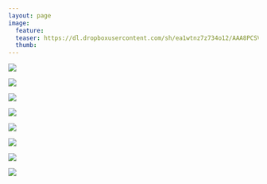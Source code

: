 ```yaml
---
layout: page
image:
  feature:
  teaser: https://dl.dropboxusercontent.com/sh/ea1wtnz7z734o12/AAA8PCSV4WMSknkV0qOpzhmYa/luontokuvat/syksy/2/DS32337-245px.jpg
  thumb:
---
```


[![](https://dl.dropboxusercontent.com/sh/ea1wtnz7z734o12/AADs9mLYRgDDQLm7s9SxrmK6a/luontokuvat/syksy/2/DS31703-800px.jpg)](https://dl.dropboxusercontent.com/sh/ea1wtnz7z734o12/AABT7JJYcPd_zXVfVIO-l_yDa/luontokuvat/syksy/2/DS31703.jpg)

[![](https://dl.dropboxusercontent.com/sh/ea1wtnz7z734o12/AADQNnAThbMOj_VpsjVfStuBa/luontokuvat/syksy/2/DS31699-800px.jpg)](https://dl.dropboxusercontent.com/sh/ea1wtnz7z734o12/AADbmtXYQ62e2MUj3kcrDHlsa/luontokuvat/syksy/2/DS31699.jpg)

[![](https://dl.dropboxusercontent.com/sh/ea1wtnz7z734o12/AABKhicu6LIBSKQlTUyRippya/luontokuvat/syksy/2/DS32337-800px.jpg)](https://dl.dropboxusercontent.com/sh/ea1wtnz7z734o12/AAAmo0eHkqiCoj7QxUn3xCB7a/luontokuvat/syksy/2/DS32337.jpg)

[![](https://dl.dropboxusercontent.com/sh/ea1wtnz7z734o12/AACsh2dIInOcMtWpWOwPHGNSa/luontokuvat/syksy/2/DS32340-800px.jpg)](https://dl.dropboxusercontent.com/sh/ea1wtnz7z734o12/AAAaPXWT-sgBekrJK10q-ZTba/luontokuvat/syksy/2/DS32340.jpg)

[![](https://dl.dropboxusercontent.com/sh/ea1wtnz7z734o12/AABWFbi5PkYj6pMGpL0T-H2Wa/luontokuvat/syksy/2/DS32347-800px.jpg)](https://dl.dropboxusercontent.com/sh/ea1wtnz7z734o12/AAB6m8-tPMTy27twElzA2Doha/luontokuvat/syksy/2/DS32347.jpg)

[![](https://dl.dropboxusercontent.com/sh/ea1wtnz7z734o12/AADQ2tggAlH-5q4VUcZzntBCa/luontokuvat/syksy/2/DS32351-800px.jpg)](https://dl.dropboxusercontent.com/sh/ea1wtnz7z734o12/AAAl8q-6Wc5UAAwLnbi18C9ea/luontokuvat/syksy/2/DS32351.jpg)

[![](https://dl.dropboxusercontent.com/sh/ea1wtnz7z734o12/AAABsHULdPWhk8XUh11iNiUza/luontokuvat/syksy/2/DS31715-800px.jpg)](https://dl.dropboxusercontent.com/sh/ea1wtnz7z734o12/AAAADH0_Xuq8lT7Zek7QSe3ma/luontokuvat/syksy/2/DS31715.jpg)

[![](https://dl.dropboxusercontent.com/sh/ea1wtnz7z734o12/AADIvR2fQkCz1PsYxKC0d4t6a/luontokuvat/syksy/2/DS31711-800px.jpg)](https://dl.dropboxusercontent.com/sh/ea1wtnz7z734o12/AACJZW-pY0EYl7AjLgVj8n72a/luontokuvat/syksy/2/DS31711.jpg)
